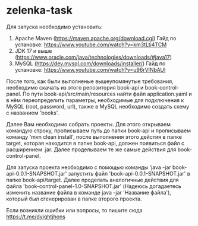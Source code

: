 # zelenka-task

Для запуска необходимо установить:
1. Apache Maven (https://maven.apache.org/download.cgi)
Гайд по установке: https://www.youtube.com/watch?v=km3tLti4TCM
2. JDK 17 и выше (https://www.oracle.com/java/technologies/downloads/#java17)
3. MySQL (https://dev.mysql.com/downloads/installer/)
Гайд по установке: https://www.youtube.com/watch?v=u96rVINbAUI

После того, как были выполненые вышеупомянутые требования, необходимо скачать из этого репозитория book-api и book-control-panel.
По пути book-api/src/main/resources найти файл application.yaml и в нём переопределить параметры, необходимые для подключения к 
MySQL (root, password, url), также в MySQL необходимо создать схему с названием 'books'.

Далее Вам необходимо собрать проекты. Для этого открываем командую строку, прописываем путь до папки book-api и прописываем команду 'mvn clean install', после выполнения этого дейстия в папке target, которая находится в папке book-api, должен появиться файл с расширением .jar. Далее проделываем те же самые действия для book-control-panel.

Для запуска проекта необходимо с помощью команды 'java -jar book-api-0.0.1-SNAPSHOT.jar' запустить файл 'book-api-0.0.1-SNAPSHOT.jar' в папкe book-api/target. Далее проделать аналогичные действия для файла 'book-control-panel-1.0-SNAPSHOT.jar' (Надеюсь догадаетесь изменить название файла в команде java -jar 'Название файла'), который был сгенерирован в папке второго проекта.

Если возникли ошибки или вопросы, то пишите сюда https://t.me/dyightjhons
